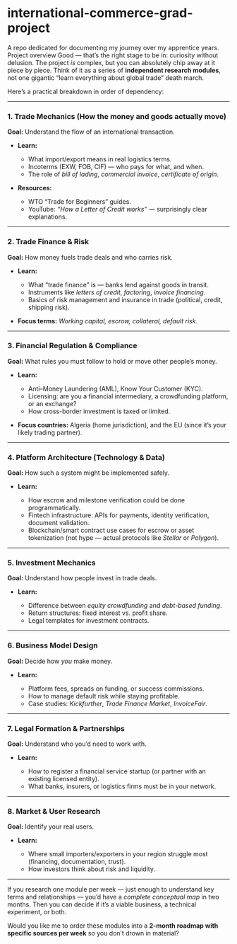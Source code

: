 # international-commerce-grad-project
A repo dedicated for documenting my journey over my apprentice years.
Project overview
Good — that’s the right stage to be in: curiosity without delusion. The project *is* complex, but you can absolutely chip away at it piece by piece. Think of it as a series of **independent research modules**, not one gigantic “learn everything about global trade” death march.

Here’s a practical breakdown in order of dependency:

---

### **1. Trade Mechanics (How the money and goods actually move)**

**Goal:** Understand the flow of an international transaction.

* **Learn:**

  * What import/export means in real logistics terms.
  * Incoterms (EXW, FOB, CIF) — who pays for what, and when.
  * The role of *bill of lading*, *commercial invoice*, *certificate of origin*.
* **Resources:**

  * WTO “Trade for Beginners” guides.
  * YouTube: *“How a Letter of Credit works”* — surprisingly clear explanations.

---

### **2. Trade Finance & Risk**

**Goal:** How money fuels trade deals and who carries risk.

* **Learn:**

  * What “trade finance” is — banks lend against goods in transit.
  * Instruments like *letters of credit*, *factoring*, *invoice financing*.
  * Basics of risk management and insurance in trade (political, credit, shipping risk).
* **Focus terms:** *Working capital, escrow, collateral, default risk.*

---

### **3. Financial Regulation & Compliance**

**Goal:** What rules you must follow to hold or move other people’s money.

* **Learn:**

  * Anti–Money Laundering (AML), Know Your Customer (KYC).
  * Licensing: are you a financial intermediary, a crowdfunding platform, or an exchange?
  * How cross-border investment is taxed or limited.
* **Focus countries:** Algeria (home jurisdiction), and the EU (since it’s your likely trading partner).

---

### **4. Platform Architecture (Technology & Data)**

**Goal:** How such a system might be implemented safely.

* **Learn:**

  * How escrow and milestone verification could be done programmatically.
  * Fintech infrastructure: APIs for payments, identity verification, document validation.
  * Blockchain/smart contract use cases for escrow or asset tokenization (not hype — actual protocols like *Stellar* or *Polygon*).

---

### **5. Investment Mechanics**

**Goal:** Understand how people invest in trade deals.

* **Learn:**

  * Difference between *equity crowdfunding* and *debt-based funding*.
  * Return structures: fixed interest vs. profit share.
  * Legal templates for investment contracts.

---

### **6. Business Model Design**

**Goal:** Decide how *you* make money.

* **Learn:**

  * Platform fees, spreads on funding, or success commissions.
  * How to manage default risk while staying profitable.
  * Case studies: *Kickfurther*, *Trade Finance Market*, *InvoiceFair*.

---

### **7. Legal Formation & Partnerships**

**Goal:** Understand who you’d need to work with.

* **Learn:**

  * How to register a financial service startup (or partner with an existing licensed entity).
  * What banks, insurers, or logistics firms must be in your network.

---

### **8. Market & User Research**

**Goal:** Identify your real users.

* **Learn:**

  * Where small importers/exporters in your region struggle most (financing, documentation, trust).
  * How investors think about risk and liquidity.

---

If you research one module per week — just enough to understand key terms and relationships — you’d have a *complete conceptual map* in two months. Then you can decide if it’s a viable business, a technical experiment, or both.

Would you like me to order these modules into a **2-month roadmap with specific sources per week** so you don’t drown in material?
